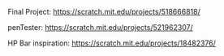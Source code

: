 Final Project:
https://scratch.mit.edu/projects/518666818/

penTester:
https://scratch.mit.edu/projects/521962307/

HP Bar inspiration:
https://scratch.mit.edu/projects/18482376/
